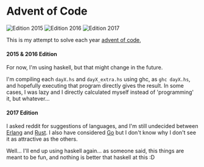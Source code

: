 # Advent of Code
![Edition 2015](https://img.shields.io/badge/AoC_2015-35_stars-yellow.svg)
![Edition 2016](https://img.shields.io/badge/AoC_2016-50_stars-yellow.svg)
![Edition 2017](https://img.shields.io/badge/AoC_2017-2_stars-yellow.svg)

This is my attempt to solve each year [advent of code](http://adventofcode.com),

#### 2015 & 2016 Edition
For now, I'm using haskell, but that might change in the future.

I'm compiling each `dayX.hs` and `dayX_extra.hs` using ghc, as `ghc dayX.hs`, and
hopefully executing that program directly gives the result. In some cases, I was
lazy and I directly calculated myself instead of 'programming' it, but whatever...

#### 2017 Edition

I asked reddit for suggestions of languages, and I'm still undecided between
[Erlang](http://www.erlang.org) and [Rust](https://www.rust-lang.org). I also
have considered [Go](https://golang.org) but I don't know why I don't see it
as attractive as the others.

Well... I'll end up using haskell again... as someone said, this things are meant
to be fun, and nothing is better that haskell at this :D
